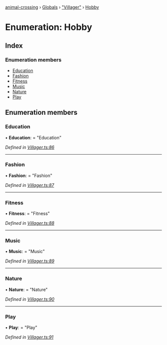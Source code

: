 [animal-crossing](../README.md) › [Globals](../globals.md) › ["Villager"](../modules/_villager_.md) › [Hobby](_villager_.hobby.md)

# Enumeration: Hobby

## Index

### Enumeration members

* [Education](_villager_.hobby.md#education)
* [Fashion](_villager_.hobby.md#fashion)
* [Fitness](_villager_.hobby.md#fitness)
* [Music](_villager_.hobby.md#music)
* [Nature](_villager_.hobby.md#nature)
* [Play](_villager_.hobby.md#play)

## Enumeration members

###  Education

• **Education**: = "Education"

*Defined in [Villager.ts:86](https://github.com/Norviah/animal-crossing/blob/ac736df/module/types/Villager.ts#L86)*

___

###  Fashion

• **Fashion**: = "Fashion"

*Defined in [Villager.ts:87](https://github.com/Norviah/animal-crossing/blob/ac736df/module/types/Villager.ts#L87)*

___

###  Fitness

• **Fitness**: = "Fitness"

*Defined in [Villager.ts:88](https://github.com/Norviah/animal-crossing/blob/ac736df/module/types/Villager.ts#L88)*

___

###  Music

• **Music**: = "Music"

*Defined in [Villager.ts:89](https://github.com/Norviah/animal-crossing/blob/ac736df/module/types/Villager.ts#L89)*

___

###  Nature

• **Nature**: = "Nature"

*Defined in [Villager.ts:90](https://github.com/Norviah/animal-crossing/blob/ac736df/module/types/Villager.ts#L90)*

___

###  Play

• **Play**: = "Play"

*Defined in [Villager.ts:91](https://github.com/Norviah/animal-crossing/blob/ac736df/module/types/Villager.ts#L91)*
